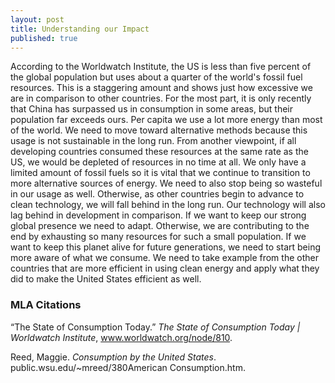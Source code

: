 ```yaml
---
layout: post
title: Understanding our Impact
published: true
---
```


According to the Worldwatch Institute, the US is less than five percent of the global population but uses about a quarter of the world's fossil fuel resources. This is a staggering amount and shows just how excessive we are in comparison to other countries. For the most part, it is only recently that China has surpassed us in consumption in some areas, but their population far exceeds ours. Per capita we use a lot more energy than most of the world. We need to move toward alternative methods because this usage is not sustainable in the long run. From another viewpoint, if all developing countries consumed these resources at the same rate as the US, we would be depleted of resources in no time at all. We only have a limited amount of fossil fuels so it is vital that we continue to transition to more alternative sources of energy. We need to also stop being so wasteful in our usage as well. Otherwise, as other countries begin to advance to clean technology, we will fall behind in the long run. Our technology will also lag behind in development in comparison. If we want to keep our strong global presence we need to adapt. Otherwise, we are contributing to the end by exhausting so many resources for such a small population. If we want to keep this planet alive for future generations, we need to start being more aware of what we consume. We need to take example from the other countries that are more efficient in using clean energy and apply what they did to make the United States efficient as well.

### MLA Citations

“The State of Consumption Today.” *The State of Consumption Today | Worldwatch Institute*, www.worldwatch.org/node/810.

Reed, Maggie. *Consumption by the United States*. public.wsu.edu/~mreed/380American Consumption.htm.
